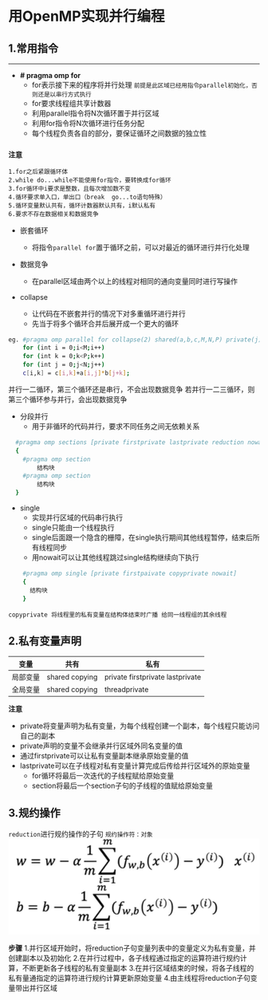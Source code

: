 # 用OpenMP实现并行编程

## 1.常用指令
---
- **# pragma omp for**
  - for表示接下来的程序将并行处理
 `前提是此区域已经用指令parallel初始化，否则还是以串行方式执行`
  - for要求线程组共享计数器
  - 利用parallel指令将N次循环置于并行区域
  - 利用for指令将N次循环进行任务分配
  - 每个线程负责各自的部分，要保证循环之间数据的独立性

### `注意`
```bash
1.for之后紧跟循环体
2.while do...while不能使用for指令，要转换成for循环
3.for循环中i要求是整数，且每次增加数不变
4.循环要求单入口，单出口（break  go...to语句特殊）
5.循环变量默认共有，循环计数器默认共有，i默认私有
6.要求不存在数据相关和数据竞争
```
- 嵌套循环
  - 将指令`parallel for`置于循环之前，可以对最近的循环进行并行化处理
- 数据竞争
  - 在parallel区域由两个以上的线程对相同的通向变量同时进行写操作

- collapse
  - 让代码在不嵌套并行的情况下对多重循环进行并行
  - 先当于将多个循环合并后展开成一个更大的循环
```bash
eg. #pragma omp parallel for collapse(2) shared(a,b,c,M,N,P) private(j)
    for (int i = 0;i<M;i++)
    for (int k = 0;k<P;k++)
    for (int j = 0;j<N;j++)
    c[i,k] = c[i,k]+a[i,j]*b[j+k];
```
并行一二循环，第三个循环还是串行，不会出现数据竞争
若并行一二三循环，则第三个循环参与并行，会出现数据竞争

- 分段并行
  - 用于非循环的代码并行，要求不同任务之间无依赖关系
```bash
  #pragma omp sections [private firstprivate lastprivate reduction nowait]
  {
    #pragma omp section
        结构块
    #pragma omp section
        结构块
  }
```
- single
  - 实现并行区域的代码串行执行
  - single只能由一个线程执行
  - single后面跟一个隐含的栅障，在single执行期间其他线程暂停，结束后所有线程同步
  - 用nowait可以让其他线程跳过single结构继续向下执行
```bash
    #pragma omp single [private firstpaivate copyprivate nowait]
    {
      结构块
    }
```
`copyprivate 将线程里的私有变量在结构体结束时广播 给同一线程组的其余线程`

## 2.私有变量声明
|变量|共有|私有|
|---|---|---|
局部变量|shared copying|private firstprivate lastprivate
全局变量|shared copying|threadprivate 

**注意**
- private将变量声明为私有变量，为每个线程创建一个副本，每个线程只能访问自己的副本
- private声明的变量不会继承并行区域外同名变量的值
- 通过firstprivate可以让私有变量副本继承原始变量的值
- lastprivate可以在子线程对私有变量计算完成后传给并行区域外的原始变量
  - for循环将最后一次迭代的子线程赋给原始变量
  - section将最后一个section子句的子线程的值赋给原始变量

## 3.规约操作
`reduction`进行规约操作的子句
`规约操作符：对象`
![alt text](image-1.png)

**步骤**
1.并行区域开始时，将reduction子句变量列表中的变量定义为私有变量，并创建副本以及初始化
2.在并行过程中，各子线程通过指定的运算符进行规约计算，不断更新各子线程的私有变量副本
3.在并行区域结束的时候，将各子线程的私有量通指定的运算符进行规约计算更新原始变量
4.由主线程将reduction子句变量带出并行区域
